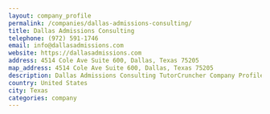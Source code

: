 ```yaml
---
layout: company_profile
permalink: /companies/dallas-admissions-consulting/
title: Dallas Admissions Consulting
telephone: (972) 591-1746
email: info@dallasadmissions.com
website: https://dallasadmissions.com
address: 4514 Cole Ave Suite 600, Dallas, Texas 75205
map_address: 4514 Cole Ave Suite 600, Dallas, Texas 75205
description: Dallas Admissions Consulting TutorCruncher Company Profile
country: United States
city: Texas
categories: company
---
```


